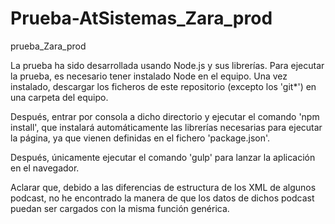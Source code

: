 # Prueba-AtSistemas_Zara_prod
prueba_Zara_prod

La prueba ha sido desarrollada usando Node.js y sus librerías.
Para ejecutar la prueba, es necesario tener instalado Node en el equipo. Una vez instalado, descargar los ficheros de este repositorio (excepto los 'git*') en una carpeta del equipo.

Después, entrar por consola a dicho directorio y ejecutar el comando 'npm install', que instalará automáticamente las librerías necesarias para ejecutar la página, ya que vienen definidas en el fichero 'package.json'.

Después, únicamente ejecutar el comando 'gulp' para lanzar la aplicación en el navegador.

Aclarar que, debido a las diferencias de estructura de los XML de algunos podcast, no he encontrado la manera de que los datos de dichos podcast puedan ser cargados con la misma función genérica.
